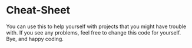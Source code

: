# Cheat-Sheet
You can use this to help yourself with projects that you might have trouble with. If you see any problems, feel free to change this code for yourself. Bye, and happy coding.
